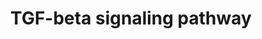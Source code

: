 ---
annotations:
- id: PW:0000329
  parent: signaling pathway
  type: Pathway Ontology
  value: transforming growth factor-beta superfamily mediated signaling pathway
authors:
- N.Gal
- MaintBot
- Ddigles
- Cizar
- L Dupuis
- Fehrhart
- Eweitz
- Egonw
citedin:
- link: PMC9033237
  title: Postnatal Smad3 Inactivation in Murine Smooth Muscle Cells Elicits a Temporally
    and Regionally Distinct Transcriptional Response (2022)
- link: PMC7518701
  title: The DNA methylome of inflammatory bowel disease (IBD) reflects intrinsic
    and extrinsic factors in intestinal mucosal cells (2020)
- link: 10.3390/ijms25084151
  title: Comparative Screening of the Liver Gene Expression Profiles from Type 1 and
    Type 2 Diabetes Rat Models (2024)
communities: []
description: 'The Transforming growth factor beta (TGFβ) signaling pathway is involved
  in many cellular processes in both the adult organism and the developing embryo
  including cell growth, cell differentiation, apoptosis, cellular homeostasis and
  other cellular functions. In spite of the wide range of cellular processes that
  the TGFβ signaling pathway regulates, the process is relatively simple. TGFβ superfamily
  ligands bind to a type II receptor, which recruits and phosphorylates a type I receptor.
  The type I receptor then phosphorylates receptor-regulated SMADs (R-SMADs) which
  can now bind the coSMAD SMAD4. R-SMAD/coSMAD complexes accumulate in the nucleus
  where they act as transcription factors and participate in the regulation of target
  gene expression. (source: [WikiPedia](http://en.wikipedia.org/wiki/TGF_beta_signaling_pathway)).  Also
  see: [TGF-beta receptor signaling](http://pid.nci.nih.gov/search/pathway_landing.shtml?pathway_id=200110&source=NCI-Nature%20curated&what=graphic&gif=on&ppage=1)
  at the NCI-Nature pathway interaction database.'
last-edited: 2025-03-03
ndex: null
organisms:
- Mus musculus
redirect_from:
- /index.php/Pathway:WP113
- /instance/WP113
- /instance/WP113_r137233
revision: r137233
schema-jsonld:
- '@context': https://schema.org/
  '@id': https://wikipathways.github.io/pathways/WP113.html
  '@type': Dataset
  creator:
    '@type': Organization
    name: WikiPathways
  description: 'The Transforming growth factor beta (TGFβ) signaling pathway is involved
    in many cellular processes in both the adult organism and the developing embryo
    including cell growth, cell differentiation, apoptosis, cellular homeostasis and
    other cellular functions. In spite of the wide range of cellular processes that
    the TGFβ signaling pathway regulates, the process is relatively simple. TGFβ superfamily
    ligands bind to a type II receptor, which recruits and phosphorylates a type I
    receptor. The type I receptor then phosphorylates receptor-regulated SMADs (R-SMADs)
    which can now bind the coSMAD SMAD4. R-SMAD/coSMAD complexes accumulate in the
    nucleus where they act as transcription factors and participate in the regulation
    of target gene expression. (source: [WikiPedia](http://en.wikipedia.org/wiki/TGF_beta_signaling_pathway)).  Also
    see: [TGF-beta receptor signaling](http://pid.nci.nih.gov/search/pathway_landing.shtml?pathway_id=200110&source=NCI-Nature%20curated&what=graphic&gif=on&ppage=1)
    at the NCI-Nature pathway interaction database.'
  keywords:
  - Bambi
  - Bmp4
  - Crebbp
  - Ctnnb1
  - Egf
  - Eng
  - Ep300
  - Fkbp1a
  - Fos
  - Foxh1
  - Fst
  - Hras1
  - Ifng
  - Inhba
  - Itgb6
  - Jak1
  - Jun
  - Lef1
  - Lif
  - Ltbp1
  - Mapk3
  - Mapk9
  - Nfkb1
  - Nog
  - Runx2
  - Runx3
  - Serpine1
  - Ski
  - Skil
  - Smad1
  - Smad2
  - Smad3
  - Smad4
  - Smad5
  - Smad6
  - Smad7
  - Smad9
  - Spp1
  - Stat1
  - Stat3
  - Tcfe3
  - Tgfb1
  - Tgfbr1
  - Tgfbr2
  - Tgfbr3
  - Tgif1
  - Thbs1
  - Tnf
  - Wnt1
  - Zeb2
  - Zfp423
  - Zfyve9
  license: CC0
  name: TGF-beta signaling pathway
seo: CreativeWork
title: TGF-beta signaling pathway
wpid: WP113
---